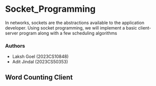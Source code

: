 # Socket_Programming
In networks, sockets are the abstractions available to the application developer. Using socket programming, we will implement a basic client-server program along with a few scheduling algorithms
### Authors
- Laksh Goel (2023CS10848)
- Adit Jindal (2023CS50353)

## Word Counting Client
